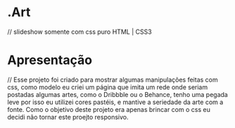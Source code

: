 # .Art
// slideshow somente com css puro HTML | CSS3 


# Apresentação

// Esse projeto foi criado para mostrar algumas manipulações feitas com css, como modelo eu criei um página que imita um rede onde seriam postadas algumas artes, como o Dribbble ou o Behance, tenho uma pegada leve por isso eu utilizei cores pastéis, e mantive a seriedade da arte com a fonte. Como o objetivo deste projeto era apenas brincar com o css eu decidi não tornar este proejto responsivo.
